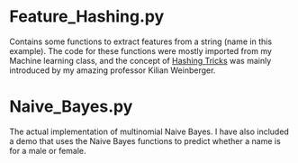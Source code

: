 # Feature_Hashing.py
Contains some functions to extract features from a string (name in this example). The code for these functions were mostly imported from my Machine learning class, and the concept of [Hashing Tricks](https://en.wikipedia.org/wiki/Feature_hashing) was mainly introduced by my amazing professor Kilian Weinberger.  

# Naive_Bayes.py
The actual implementation of multinomial Naive Bayes. I have also included a demo that uses the Naive Bayes functions to predict whether a name is for a male or female. 
